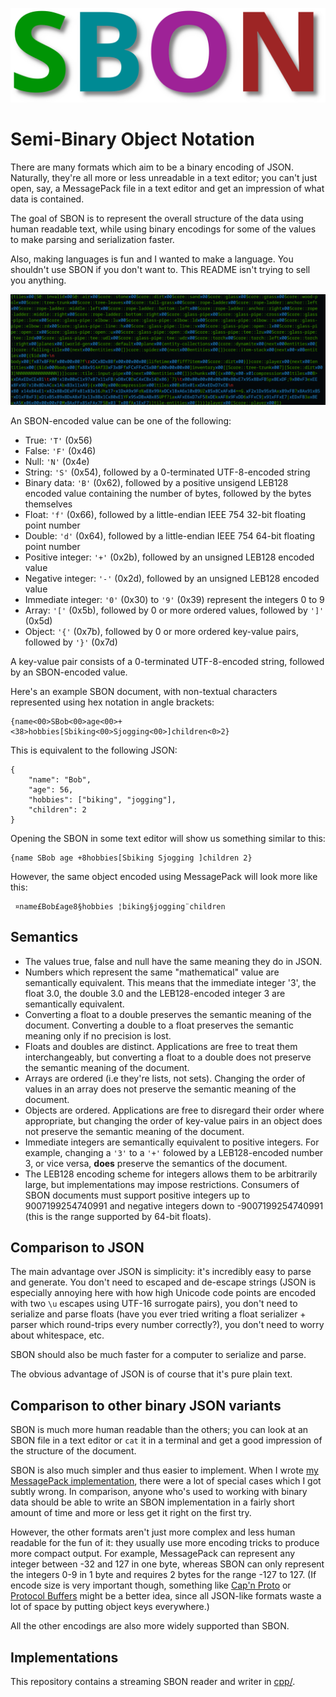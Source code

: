 ![SBON Logo](./SBON.png)

# Semi-Binary Object Notation

There are many formats which aim to be a binary encoding of JSON.
Naturally, they're all more or less unreadable in a text editor;
you can't just open, say, a MessagePack file in a text editor
and get an impression of what data is contained.

The goal of SBON is to represent the overall structure of the data
using human readable text, while using binary encodings for some of the values
to make parsing and serialization faster.

Also, making languages is fun and I wanted to make a language.
You shouldn't use SBON if you don't want to.
This README isn't trying to sell you anything.

![Sample](sample.png)

An SBON-encoded value can be one of the following:

* True: `'T'` (0x56)
* False: `'F'` (0x46)
* Null: `'N'` (0x4e)
* String: `'S'` (0x54), followed by a 0-terminated UTF-8-encoded string
* Binary data: `'B'` (0x62), followed by a positive unsigend LEB128 encoded value
  containing the number of bytes, followed by the bytes themselves
* Float: `'f'` (0x66), followed by a little-endian IEEE 754 32-bit
  floating point number
* Double: `'d'` (0x64), followed by a little-endian IEEE 754 64-bit
  floating point number
* Positive integer: `'+'` (0x2b), followed by an unsigned LEB128 encoded value
* Negative integer: `'-'` (0x2d), followed by an unsigned LEB128 encoded value
* Immediate integer: `'0'` (0x30) to `'9'` (0x39) represent the integers 0 to 9
* Array: `'['` (0x5b), followed by 0 or more ordered values, followed by `']'` (0x5d)
* Object: `'{'` (0x7b), followed by 0 or more ordered key-value pairs,
  followed by `'}'` (0x7d)

A key-value pair consists of a 0-terminated UTF-8-encoded string,
followed by an SBON-encoded value.

Here's an example SBON document, with non-textual characters represented using
hex notation in angle brackets:

```
{name<00>SBob<00>age<00>+<38>hobbies[Sbiking<00>Sjogging<00>]children<0>2}
```

This is equivalent to the following JSON:

```
{
    "name": "Bob",
    "age": 56,
    "hobbies": ["biking", "jogging"],
    "children": 2
}
```

Opening the SBON in some text editor will show us something similar to this:

```
{name SBob age +8hobbies[Sbiking Sjogging ]children 2}
```

However, the same object encoded using MessagePack will look more like this:

```
 ¤name£Bob£age8§hobbies ¦biking§jogging¨children 
```

## Semantics

* The values true, false and null have the same meaning they do in JSON.
* Numbers which represent the same "mathematical" value are semantically equivalent.
  This means that the immediate integer '3', the float 3.0, the double 3.0 and
  the LEB128-encoded integer 3 are semantically equivalent.
* Converting a float to a double preserves the semantic meaning of the document.
  Converting a double to a float preserves the semantic meaning only if no precision is lost.
* Floats and doubles are distinct. Applications are free to treat them interchangeably,
  but converting a float to a double does not preserve the semantic meaning of the document.
* Arrays are ordered (i.e they're lists, not sets).
  Changing the order of values in an array does not preserve the semantic meaning
  of the document.
* Objects are ordered. Applications are free to disregard their order where appropriate,
  but changing the order of key-value pairs in an object
  does not preserve the semantic meaning of the document.
* Immediate integers are semantically equivalent to positive integers.
  For example, changing a `'3'` to a `'+'` folowed by a LEB128-encoded number 3,
  or vice versa, **does** preserve the semantics of the document.
* The LEB128 encoding scheme for integers allows them to be arbitrarily large,
  but implementations may impose restrictions.
  Consumers of SBON documents must support positive integers up to 9007199254740991
  and negative integers down to -9007199254740991
  (this is the range supported by 64-bit floats).

## Comparison to JSON

The main advantage over JSON is simplicity: it's incredibly easy to parse and generate.
You don't need to escaped and de-escape strings (JSON is especially annoying here with
how high Unicode code points are encoded with two `\u` escapes using UTF-16
surrogate pairs), you don't need to serialize and parse floats (have you ever tried
writing a float serializer + parser which round-trips every number correctly?),
you don't need to worry about whitespace, etc.

SBON should also be much faster for a computer to serialize and parse.

The obvious advantage of JSON is of course that it's pure plain text.

## Comparison to other binary JSON variants

SBON is much more human readable than the others; you can look at an SBON
file in a text editor or `cat` it in a terminal and get a good impression of
the structure of the document.

SBON is also much simpler and thus easier to implement.
When I wrote [my MessagePack implementation](https://github.com/mortie/msgstream),
there were a lot of special cases which I got subtly wrong.
In comparison, anyone who's used to working with binary data should be able
to write an SBON implementation in a fairly short amount of time and more or
less get it right on the first try.

However, the other formats aren't just more complex and less human readable
for the fun of it: they usually use more encoding tricks to produce more
compact output.
For example, MessagePack can represent any integer between -32 and 127
in one byte, whereas SBON can only represent the integers 0-9 in 1 byte
and requires 2 bytes for the range -127 to 127.
(If encode size is very important though, something like
[Cap'n Proto](https://capnproto.org/) or [Protocol Buffers](https://protobuf.dev/)
might be a better idea, since all JSON-like formats waste a lot of space
by putting object keys everywhere.)

All the other encodings are also more widely supported than SBON.

## Implementations

This repository contains a streaming SBON reader and writer in [cpp/](cpp/).
